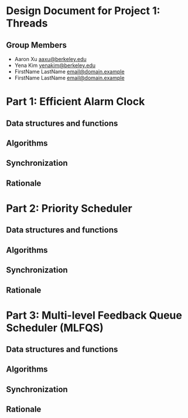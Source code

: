 Design Document for Project 1: Threads
======================================

## Group Members

* Aaron Xu <aaxu@berkeley.edu>
* Yena Kim <yenakim@berkeley.edu>
* FirstName LastName <email@domain.example>
* FirstName LastName <email@domain.example>


# Part 1: Efficient Alarm Clock

## Data structures and functions

## Algorithms

## Synchronization

## Rationale

# Part 2: Priority Scheduler

## Data structures and functions

## Algorithms

## Synchronization

## Rationale

# Part 3: Multi-level Feedback Queue Scheduler (MLFQS)

## Data structures and functions

## Algorithms

## Synchronization

## Rationale
